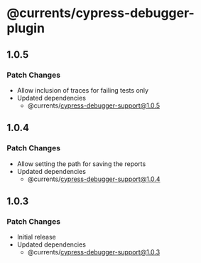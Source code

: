 # @currents/cypress-debugger-plugin

## 1.0.5

### Patch Changes

- Allow inclusion of traces for failing tests only
- Updated dependencies
  - @currents/cypress-debugger-support@1.0.5

## 1.0.4

### Patch Changes

- Allow setting the path for saving the reports
- Updated dependencies
  - @currents/cypress-debugger-support@1.0.4

## 1.0.3

### Patch Changes

- Initial release
- Updated dependencies
  - @currents/cypress-debugger-support@1.0.3
